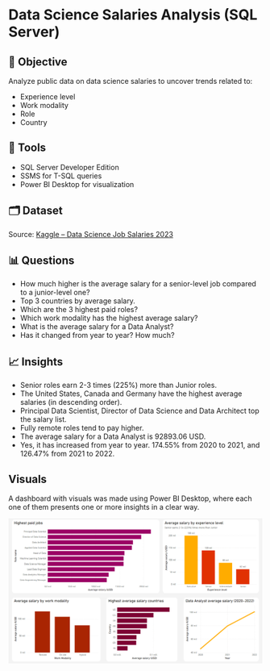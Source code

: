 # Data Science Salaries Analysis (SQL Server)

## 🎯 Objective
Analyze public data on data science salaries to uncover trends related to:
- Experience level
- Work modality
- Role
- Country

## 🧰 Tools
- SQL Server Developer Edition
- SSMS for T-SQL queries
- Power BI Desktop for visualization

## 🗂 Dataset
Source: [Kaggle – Data Science Job Salaries 2023](https://www.kaggle.com/datasets/ruchi798/data-science-job-salaries)  

## 📊 Questions
- How much higher is the average salary for a senior-level job compared to a junior-level one?
- Top 3 countries by average salary.
- Which are the 3 highest paid roles?
- Which work modality has the highest average salary?
- What is the average salary for a Data Analyst?
- Has it changed from year to year? How much?

## 📈 Insights
- Senior roles earn 2-3 times (225%) more than Junior roles.
- The United States, Canada and Germany have the highest average salaries (in descending order).
- Principal Data Scientist, Director of Data Science and Data Architect top the salary list.
- Fully remote roles tend to pay higher.
- The average salary for a Data Analyst is 92893.06 USD.
- Yes, it has increased from year to year. 174.55% from 2020 to 2021, and 126.47% from 2021 to 2022.

##  Visuals
A dashboard with visuals was made using Power BI Desktop, where each one of them presents one or more insights in a clear way.

![Visuals](visuals/visuals-salaries.png)


